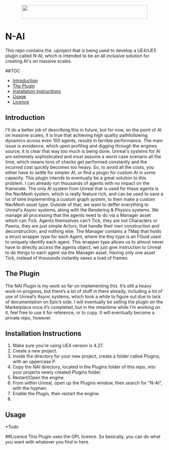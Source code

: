 <p align="center">
  <img width="399" height="44" src="https://lh3.googleusercontent.com/pw/AM-JKLUACRdnWpy8JD4ImQ4cmmkTvhx6x_x-dfieSJKFySk8E8f_Gd_MY88ljT0KgAtNhOD8joNrkbg2yIrKc5bjhA4pKb3s4337QnOYpW15Mds65too1LErqbW7RemrwTuI43yhqAb5Rpnh_JUP4BX5cPwy=w399-h44-no?authuser=0" alt="">
</p>

# N-AI
This repo contains the .uproject that is being used
to develop a UE4/UE5 plugin called N-AI, which is 
intended to be an all inclusive solution for creating
AI's on massive scales.

##TOC
* [Introduction](#introduction)
* [The Plugin](#the-plugin)
* [Installation Instructions](#installation-instructions)
* [Usage](#usage)
* [Licence](#licence)

## Introduction
I'll do a better job of describing this in future, but
for now, on the point of AI on massive scales, it is 
true that achieving high quality pathfollowing 
dynamics across even 100 agents, results in terrible
performance. The main issue is avoidance, which upon
profiling and digging through the engines source,
it is clear that way too much is being done. Unreal's
systems for AI are extremely sophisticated and must
assume a worst case scenario all the time, which
means tons of checks get performed constantly and
the incurred cost quickly becomes too heavy. So, 
to avoid all the costs, you either have
to settle for simpler AI, or find a plugin for custom
AI in some capacity. This plugin intends to eventually
be a great solution to this problem. I can already
run thousands of agents with no impact on the 
framerate. The only AI system from Unreal that is used
for these agents is the NavMesh system, which is
really feature rich, and can be used to save a lot 
of time implementing a custom graph system, to then
make a custom NavMesh asset type. Outside of that,
we want to deffer everything to Unreal's Async 
systems, along with the Rendering & Physics systems.
We manage all processing that the agents need to do
via a Manager asset which can Tick. Agents themselves
can't Tick, they are not Characters or Pawns, they
are just simple Actors, that  handle their own
construction and deconstruction, and nothing else.
The Manager contains a TMap
that holds a struct wrapper type for each Agent,
where the Key type is an FGuid used to uniquely 
identify each agent. This wrapper
type allows us to almost never have to directly access
the agents object, we just give instruction to Unreal
to do things to each agent via the Manager asset.
Having only one asset Tick, instead of
thousands instantly saves a load of frames.

## The Plugin
The NAI Plugin is my work so far on implementing this. It’s still a heavy 
work-in-progress, but there’s a lot of stuff in 
there already, including a lot of use of Unreal’s 
Async systems, which took a while to figure out 
due to lack of documentation on Epic’s side. I 
will eventually be selling the plugin on the 
Marketplace once it’s completed, but in the 
meantime while I’m working on it, feel free 
to use it for reference, or to copy. It will
eventually become a private repo, however.

## Installation Instructions
1. Make sure you're using UE4 version is 4.27.
2. Create a new project.
3. Inside the directory for your new project, 
create a folder called Plugins, with an uppercase P.
4. Copy the NAI directory, located in the Plugins
folder of this repo, into your projects newly created
Plugins folder.
5. Restart/Open the engine.
6. From within Unreal, open up the Plugins window,
then search for "N-AI", with the hyphen.
7. Enable the Plugin, then restart the engine.
8. 
## Usage
_*Todo_

##Licence
This Plugin uses the GPL licence. So basically,
you can do what you want with whatever you find
in here.
